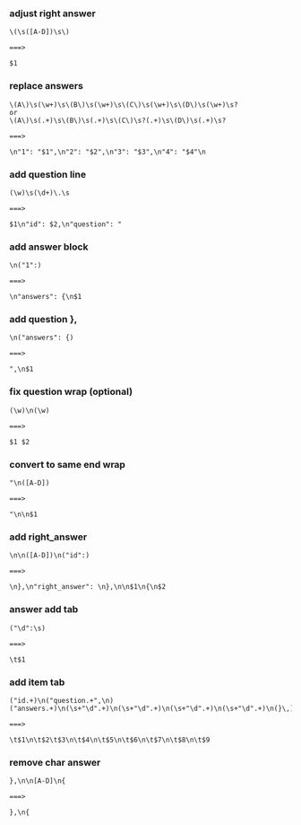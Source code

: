 ### adjust right answer
```
\(\s([A-D])\s\)

===>

$1
```


### replace answers
```
\(A\)\s(\w+)\s\(B\)\s(\w+)\s\(C\)\s(\w+)\s\(D\)\s(\w+)\s?
or
\(A\)\s(.+)\s\(B\)\s(.+)\s\(C\)\s?(.+)\s\(D\)\s(.+)\s?

===>

\n"1": "$1",\n"2": "$2",\n"3": "$3",\n"4": "$4"\n
```


### add question line
```
(\w)\s(\d+)\.\s

===>

$1\n"id": $2,\n"question": "
```


### add answer block
```
\n("1":)

===>

\n"answers": {\n$1
```

### add question },
```
\n("answers": {)

===>

",\n$1
```

### fix question wrap (optional)
```
(\w)\n(\w)

===>

$1 $2
```

### convert to same end wrap
```
"\n([A-D])

===>

"\n\n$1
```

### add right_answer
```
\n\n([A-D])\n("id":)

===>

\n},\n"right_answer": \n},\n\n$1\n{\n$2
```


### answer add tab
```
("\d":\s)

===>

\t$1
```


### add item tab
```
("id.+)\n("question.+",\n)("answers.+)\n(\s+"\d".+)\n(\s+"\d".+)\n(\s+"\d".+)\n(\s+"\d".+)\n(}\,)\n("right_answer.+)

===>

\t$1\n\t$2\t$3\n\t$4\n\t$5\n\t$6\n\t$7\n\t$8\n\t$9
````


### remove char answer
```
},\n\n[A-D]\n{

===>

},\n{
```
